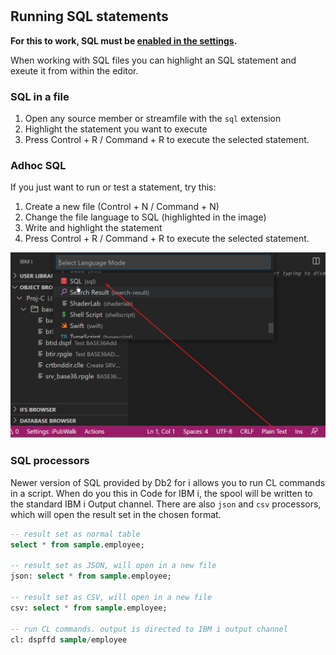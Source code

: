 #

## Running SQL statements

**For this to work, SQL must be [enabled in the settings]((command:code-for-ibmi.showAdditionalSettings)).**

When working with SQL files you can highlight an SQL statement and exeute it from within the editor.

### SQL in a file

1. Open any source member or streamfile with the `sql` extension
2. Highlight the statement you want to execute
3. Press Control + R / Command + R to execute the selected statement.

### Adhoc SQL

If you just want to run or test a statement, try this:

1. Create a new file (Control + N / Command + N)
2. Change the file language to SQL (highlighted in the image)
3. Write and highlight the statement
4. Press Control + R / Command + R to execute the selected statement.

![](./runSql.png)

### SQL processors

Newer version of SQL provided by Db2 for i allows you to run CL commands in a script. When do you this in Code for IBM i, the spool will be written to the standard IBM i Output channel. There are also `json` and `csv` processors, which will open the result set in the chosen format.

```sql
-- result set as normal table
select * from sample.employee;

-- result set as JSON, will open in a new file
json: select * from sample.employee;

-- result set as CSV, will open in a new file
csv: select * from sample.employee;

-- run CL commands. output is directed to IBM i output channel
cl: dspffd sample/employee
```